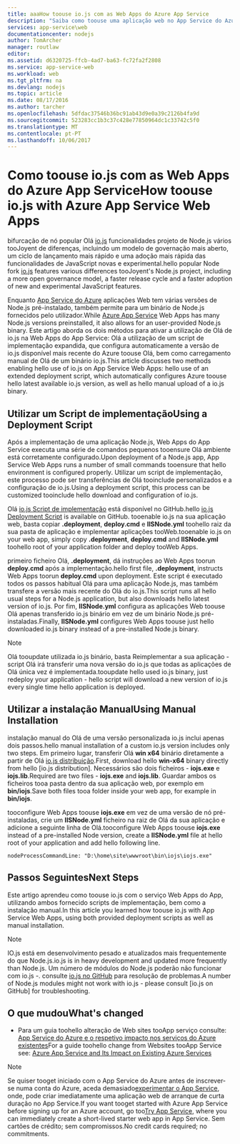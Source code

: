 ```yaml
---
title: aaaHow toouse io.js com as Web Apps do Azure App Service
description: "Saiba como toouse uma aplicação web no App Service do Azure com o io.js."
services: app-service\web
documentationcenter: nodejs
author: TomArcher
manager: routlaw
editor: 
ms.assetid: d6320725-ffcb-4ad7-ba63-fc72fa2f2808
ms.service: app-service-web
ms.workload: web
ms.tgt_pltfrm: na
ms.devlang: nodejs
ms.topic: article
ms.date: 08/17/2016
ms.author: tarcher
ms.openlocfilehash: 5dfdac37546b36bc91ab43d9e0a39c2126b4fa9d
ms.sourcegitcommit: 523283cc1b3c37c428e77850964dc1c33742c5f0
ms.translationtype: MT
ms.contentlocale: pt-PT
ms.lasthandoff: 10/06/2017
---
```

# <a name="how-toouse-iojs-with-azure-app-service-web-apps"></a><span data-ttu-id="e2d42-103">Como toouse io.js com as Web Apps do Azure App Service</span><span class="sxs-lookup"><span data-stu-id="e2d42-103">How toouse io.js with Azure App Service Web Apps</span></span>
<span data-ttu-id="e2d42-104">bifurcação de nó popular Olá [io.js] funcionalidades projeto de Node.js vários tooJoyent de diferenças, incluindo um modelo de governação mais aberto, um ciclo de lançamento mais rápido e uma adoção mais rápida das funcionalidades de JavaScript novas e experimental.</span><span class="sxs-lookup"><span data-stu-id="e2d42-104">hello popular Node fork [io.js] features various differences tooJoyent's Node.js project, including a more open governance model, a faster release cycle and a faster adoption of new and experimental JavaScript features.</span></span>

<span data-ttu-id="e2d42-105">Enquanto [App Service do Azure](http://go.microsoft.com/fwlink/?LinkId=529714) aplicações Web tem várias versões de Node.js pré-instalado, também permite para um binário de Node.js fornecidos pelo utilizador.</span><span class="sxs-lookup"><span data-stu-id="e2d42-105">While [Azure App Service](http://go.microsoft.com/fwlink/?LinkId=529714) Web Apps has many Node.js versions preinstalled, it also allows for an user-provided Node.js binary.</span></span> <span data-ttu-id="e2d42-106">Este artigo aborda os dois métodos para ativar a utilização de Olá de io.js na Web Apps do App Service: Olá a utilização de um script de implementação expandida, que configura automaticamente a versão de io.js disponível mais recente do Azure toouse Olá, bem como carregamento manual de Olá de um binário io.js.</span><span class="sxs-lookup"><span data-stu-id="e2d42-106">This article discusses two methods enabling hello use of io.js on App Service Web Apps: hello use of an extended deployment script, which automatically configures Azure toouse hello latest available io.js version, as well as hello manual upload of a io.js binary.</span></span> 

<a id="deploymentscript"></a>

## <a name="using-a-deployment-script"></a><span data-ttu-id="e2d42-107">Utilizar um Script de implementação</span><span class="sxs-lookup"><span data-stu-id="e2d42-107">Using a Deployment Script</span></span>
<span data-ttu-id="e2d42-108">Após a implementação de uma aplicação Node.js, Web Apps do App Service executa uma série de comandos pequenos tooensure Olá ambiente está corretamente configurado.</span><span class="sxs-lookup"><span data-stu-id="e2d42-108">Upon deployment of a Node.js app, App Service Web Apps runs a number of small commands tooensure that hello environment is configured properly.</span></span> <span data-ttu-id="e2d42-109">Utilizar um script de implementação, este processo pode ser transferências de Olá tooinclude personalizados e a configuração de io.js.</span><span class="sxs-lookup"><span data-stu-id="e2d42-109">Using a deployment script, this process can be customized tooinclude hello download and configuration of io.js.</span></span>

<span data-ttu-id="e2d42-110">Olá [io.js Script de implementação](https://github.com/felixrieseberg/iojs-azure) está disponível no GitHub.</span><span class="sxs-lookup"><span data-stu-id="e2d42-110">hello [io.js Deployment Script](https://github.com/felixrieseberg/iojs-azure) is available on GitHub.</span></span> <span data-ttu-id="e2d42-111">tooenable io.js na sua aplicação web, basta copiar **.deployment**, **deploy.cmd** e **IISNode.yml** toohello raiz da sua pasta de aplicação e implementar aplicações tooWeb.</span><span class="sxs-lookup"><span data-stu-id="e2d42-111">tooenable io.js on your web app, simply copy **.deployment**, **deploy.cmd** and **IISNode.yml** toohello root of your application folder and deploy tooWeb Apps.</span></span>  

<span data-ttu-id="e2d42-112">primeiro ficheiro Olá, **.deployment**, dá instruções ao Web Apps toorun **deploy.cmd** após a implementação.</span><span class="sxs-lookup"><span data-stu-id="e2d42-112">hello first file, **.deployment**, instructs Web Apps toorun **deploy.cmd** upon deployment.</span></span> <span data-ttu-id="e2d42-113">Este script é executado todos os passos habitual Olá para uma aplicação Node.js, mas também transfere a versão mais recente do Olá do io.js.</span><span class="sxs-lookup"><span data-stu-id="e2d42-113">This script runs all hello usual steps for a Node.js application, but also downloads hello latest version of io.js.</span></span> <span data-ttu-id="e2d42-114">Por fim, **IISNode.yml** configura as aplicações Web toouse Olá apenas transferido io.js binário em vez de um binário Node.js pré-instaladas.</span><span class="sxs-lookup"><span data-stu-id="e2d42-114">Finally, **IISNode.yml** configures Web Apps toouse just hello downloaded io.js binary instead of a pre-installed Node.js binary.</span></span>

> [!NOTE]
> <span data-ttu-id="e2d42-115">Olá tooupdate utilizada io.js binário, basta Reimplementar a sua aplicação - script Olá irá transferir uma nova versão do io.js que todas as aplicações de Olá única vez é implementada.</span><span class="sxs-lookup"><span data-stu-id="e2d42-115">tooupdate hello used io.js binary, just redeploy your application - hello script will download a new version of io.js every single time hello application is deployed.</span></span>
> 
> 

<a id="manualinstallation"></a>

## <a name="using-manual-installation"></a><span data-ttu-id="e2d42-116">Utilizar a instalação Manual</span><span class="sxs-lookup"><span data-stu-id="e2d42-116">Using Manual Installation</span></span>
<span data-ttu-id="e2d42-117">instalação manual do Olá de uma versão personalizada io.js inclui apenas dois passos.</span><span class="sxs-lookup"><span data-stu-id="e2d42-117">hello manual installation of a custom io.js version includes only two steps.</span></span> <span data-ttu-id="e2d42-118">Em primeiro lugar, transferir Olá **win x64** binário diretamente a partir de Olá [io.js distribuição].</span><span class="sxs-lookup"><span data-stu-id="e2d42-118">First, download hello **win-x64** binary directly from hello [io.js distribution].</span></span> <span data-ttu-id="e2d42-119">Necessários são dois ficheiros - **iojs.exe** e **iojs.lib**.</span><span class="sxs-lookup"><span data-stu-id="e2d42-119">Required are two files - **iojs.exe** and **iojs.lib**.</span></span> <span data-ttu-id="e2d42-120">Guardar ambos os ficheiros tooa pasta dentro da sua aplicação web, por exemplo em **bin/iojs**.</span><span class="sxs-lookup"><span data-stu-id="e2d42-120">Save both files tooa folder inside your web app, for example in **bin/iojs**.</span></span>

<span data-ttu-id="e2d42-121">tooconfigure Web Apps toouse **iojs.exe** em vez de uma versão de nó pré-instaladas, crie um **IISNode.yml** ficheiro na raiz de Olá da sua aplicação e adicione a seguinte linha de Olá.</span><span class="sxs-lookup"><span data-stu-id="e2d42-121">tooconfigure Web Apps toouse **iojs.exe** instead of a pre-installed Node version, create a **IISNode.yml** file at hello root of your application and add hello following line.</span></span>

    nodeProcessCommandLine: "D:\home\site\wwwroot\bin\iojs\iojs.exe"

<a id="nextsteps"></a>

## <a name="next-steps"></a><span data-ttu-id="e2d42-122">Passos Seguintes</span><span class="sxs-lookup"><span data-stu-id="e2d42-122">Next Steps</span></span>
<span data-ttu-id="e2d42-123">Este artigo aprendeu como toouse io.js com o serviço Web Apps do App, utilizando ambos fornecido scripts de implementação, bem como a instalação manual.</span><span class="sxs-lookup"><span data-stu-id="e2d42-123">In this article you learned how toouse io.js with App Service Web Apps, using both provided deployment scripts as well as manual installation.</span></span> 

> [!NOTE]
> <span data-ttu-id="e2d42-124">IO.js está em desenvolvimento pesado e atualizados mais frequentemente do que Node.js.</span><span class="sxs-lookup"><span data-stu-id="e2d42-124">io.js is in heavy development and updated more frequently than Node.js.</span></span> <span data-ttu-id="e2d42-125">Um número de módulos do Node.js poderão não funcionar com io.js -. consulte [io.js no GitHub] para resolução de problemas.</span><span class="sxs-lookup"><span data-stu-id="e2d42-125">A number of Node.js modules might not work with io.js - please consult [io.js on GitHub] for troubleshooting.</span></span>
> 
> 

## <a name="whats-changed"></a><span data-ttu-id="e2d42-126">O que mudou</span><span class="sxs-lookup"><span data-stu-id="e2d42-126">What's changed</span></span>
* <span data-ttu-id="e2d42-127">Para um guia toohello alteração de Web sites tooApp serviço consulte: [App Service do Azure e o respetivo impacto nos serviços do Azure existentes](http://go.microsoft.com/fwlink/?LinkId=529714)</span><span class="sxs-lookup"><span data-stu-id="e2d42-127">For a guide toohello change from Websites tooApp Service see: [Azure App Service and Its Impact on Existing Azure Services](http://go.microsoft.com/fwlink/?LinkId=529714)</span></span>

> [!NOTE]
> <span data-ttu-id="e2d42-128">Se quiser tooget iniciado com o App Service do Azure antes de inscrever-se numa conta do Azure, aceda demasiado[experimentar o App Service](https://azure.microsoft.com/try/app-service/), onde, pode criar imediatamente uma aplicação web de arranque de curta duração no App Service.</span><span class="sxs-lookup"><span data-stu-id="e2d42-128">If you want tooget started with Azure App Service before signing up for an Azure account, go too[Try App Service](https://azure.microsoft.com/try/app-service/), where you can immediately create a short-lived starter web app in App Service.</span></span> <span data-ttu-id="e2d42-129">Sem cartões de crédito; sem compromissos.</span><span class="sxs-lookup"><span data-stu-id="e2d42-129">No credit cards required; no commitments.</span></span>
> 
> 

[io.js]: https://iojs.org
[io.js distribuição]: https://iojs.org/dist/
[io.js no GitHub]: https://github.com/iojs/io.js
[io.js Deployment Script]: https://github.com/felixrieseberg/iojs-azure
